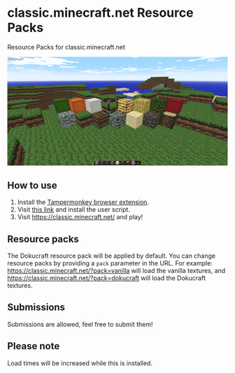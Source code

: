 # classic.minecraft.net Resource Packs

Resource Packs for classic.minecraft.net

![Screenshot of blocks using the Dokucraft resource pack.](https://raw.githubusercontent.com/ewanhowell5195/classic.minecraft.net-resourcepacks/master/screenshot.png)

## How to use
1. Install the [Tampermonkey browser extension](https://www.tampermonkey.net/).
2. Visit [this link](https://raw.githubusercontent.com/ewanhowell5195/classic.minecraft.net-resourcepacks/master/script.user.js) and install the user script.
3. Visit https://classic.minecraft.net/ and play!

## Resource packs

The Dokucraft resource pack will be applied by default.
You can change resource packs by providing a `pack` parameter in the URL. For example: https://classic.minecraft.net/?pack=vanilla will load the vanilla textures, and https://classic.minecraft.net/?pack=dokucraft will load the Dokucraft textures.

## Submissions
Submissions are allowed, feel free to submit them!

## Please note
Load times will be increased while this is installed.